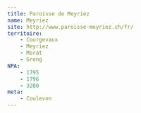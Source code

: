 ```yaml
---
title: Paroisse de Meyriez
name: Meyriez
site: http://www.paroisse-meyriez.ch/fr/
territoire:
    - Courgevaux
    - Meyriez
    - Morat
    - Greng
NPA:
    - 1795
    - 1796
    - 3280
meta:
    - Coulevon
---
```

